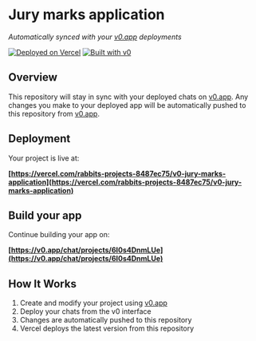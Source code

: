 # Jury marks application

*Automatically synced with your [v0.app](https://v0.app) deployments*

[![Deployed on Vercel](https://img.shields.io/badge/Deployed%20on-Vercel-black?style=for-the-badge&logo=vercel)](https://vercel.com/rabbits-projects-8487ec75/v0-jury-marks-application)
[![Built with v0](https://img.shields.io/badge/Built%20with-v0.app-black?style=for-the-badge)](https://v0.app/chat/projects/6I0s4DnmLUe)

## Overview

This repository will stay in sync with your deployed chats on [v0.app](https://v0.app).
Any changes you make to your deployed app will be automatically pushed to this repository from [v0.app](https://v0.app).

## Deployment

Your project is live at:

**[https://vercel.com/rabbits-projects-8487ec75/v0-jury-marks-application](https://vercel.com/rabbits-projects-8487ec75/v0-jury-marks-application)**

## Build your app

Continue building your app on:

**[https://v0.app/chat/projects/6I0s4DnmLUe](https://v0.app/chat/projects/6I0s4DnmLUe)**

## How It Works

1. Create and modify your project using [v0.app](https://v0.app)
2. Deploy your chats from the v0 interface
3. Changes are automatically pushed to this repository
4. Vercel deploys the latest version from this repository
